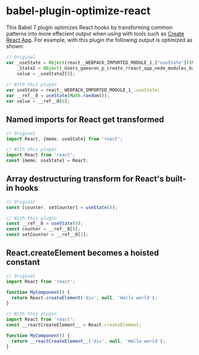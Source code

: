 # babel-plugin-optimize-react

This Babel 7 plugin optimizes React hooks by transforming common patterns into more effecient output when using with tools such as [Create React App](https://github.com/facebook/create-react-app). For example, with this plugin the following output is optimized as shown:

```js
// Original
var _useState = Object(react__WEBPACK_IMPORTED_MODULE_1_["useState"])(Math.random()),
    _State2 = Object(_Users_gaearon_p_create_rreact_app_node_modules_babel_runtime_helpers_esm_sliceToArray_WEBPACK_IMPORTED_MODULE_0__["default"])(_useState, 1),
    value = _useState2[0];
    
// With this plugin
var useState = react__WEBPACK_IMPORTED_MODULE_1_.useState;
var __ref__0 = useState(Math.random());
var value = __ref__0[0];
```

## Named imports for React get transformed

```js
// Original
import React, {memo, useState} from 'react';

// With this plugin
import React from 'react';
const {memo, useState} = React;
```

## Array destructuring transform for React's built-in hooks

```js
// Original
const [counter, setCounter] = useState(0);

// With this plugin
const __ref__0 = useState(0);
const counter = __ref__0[0];
const setCounter = __ref__0[1];
```

## React.createElement becomes a hoisted constant

```js
// Original
import React from 'react';

function MyComponent() {
  return React.createElement('div', null, 'Hello world');
}

// With this plugin
import React from 'react';
const __reactCreateElement__ = React.createElement;

function MyComponent() {
  return __reactCreateElement__('div', null, 'Hello world');
}
```

